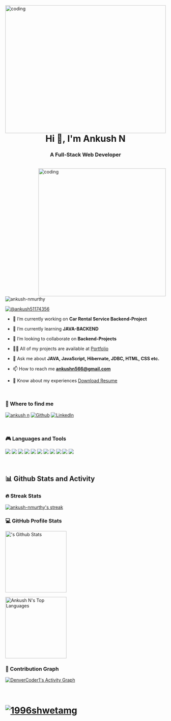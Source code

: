 

<img align = "right" alt = "coding" width = "100%" height="400" src ="https://cdn.dribbble.com/users/2131993/screenshots/4948736/thoughtworks-gif_dribbble.gif">
<h1 align="center">Hi 👋, I'm Ankush N</h1>
<h3 align="center">A Full-Stack Web Developer</h3>
<br>
<!--<img align = "right" alt = "coding" width = "400" src = "https://media0.giphy.com/media/PI3QGKFN6XZUCMMqJm/giphy.gif?cid=ecf05e47ogoucx5fzcigalb88f24iz41xhibhdv6iqmrdfrc&ep=v1_gifs_search&rid=giphy.gif&ct=g">-->

<img align = "right" alt = "coding" width = "400" src = "https://c.tenor.com/Ug6cbVA1ZsMAAAAd/developer.gif">

<p align="left"> <img src="https://komarev.com/ghpvc/?username=ankush-nmurthy&label=Profile%20views&color=0e75b6&style=flat" alt="ankush-nmurthy" /> </p>

<p align="left"> <a href="https://twitter.com/@ankush51174356" target="blank"><img src="https://img.shields.io/twitter/follow/@ankush51174356?logo=twitter&style=for-the-badge" alt="@ankush51174356" /></a> </p>

- 🔭 I’m currently working on **Car Rental Service Backend-Project**

- 🌱 I’m currently learning **JAVA-BACKEND**

- 👯 I’m looking to collaborate on **Backend-Projects**

- 👨‍💻 All of my projects are available at [Portfolio](https://github.com/Ankush-Nmurthy/Ankush-Nmurthy.github.io)

- 💬 Ask me about **JAVA, JavaScript, Hibernate, JDBC, HTML, CSS etc.**

- 📫 How to reach me **ankushn566@gmail.com**

- 📄 Know about my experiences [Download Resume](https://drive.google.com/file/d/1ToGU7_MOnp2wAllnpMY_U2hdShlzglGn/view?usp=sharing)
<br>
<h3 align="left">🔬 Where to find me</h3>
<p align="left">
<a href="https://stackoverflow.com/users/20851973/ankush-n" target="blank"><img src="https://img.shields.io/badge/STACK%20OVERFLOW-C4242B.svg?&style=for-the-badge&logo=stackoverflow&logoColor=black"  
alt="ankush n"/></a>
<a href="https://github.com/Ankush-Nmurthy" target="_blank"><img alt="Github" src="https://img.shields.io/badge/GitHub-%2312100E.svg?&style=for-the-badge&logo=Github&logoColor=white" /></a> <a href="https://www.linkedin.com/in/ankush-n-a6184721b" target="_blank"><img alt="LinkedIn" src="https://img.shields.io/badge/linkedin-%230077B5.svg?&style=for-the-badge&logo=linkedin&logoColor=white" /></a>
</p>
<br>
<h3 align="left">🎮 Languages and Tools</h3>
<p>
<!--   <a href="https://github.com/harish-sethuraman/readme-components"> -->
 <img  src="https://readme-components.vercel.app/api?component=logo&fill=black&logo=spring&animation=spin&svgfill=15d8fe">  
<!--  </a> -->
<!--   <a href="https://github.com/harish-sethuraman/readme-components"> -->
 <img  src="https://readme-components.vercel.app/api?component=logo&fill=black&logo=CSS3&svgfill=15d8fe">  
<!--  </a> -->
<!-- <a href="https://github.com/harish-sethuraman/readme-components"> -->
 <img  src="https://readme-components.vercel.app/api?component=logo&fill=black&logo=html5&svgfill=FFA500">  
<!--  </a> -->
<!-- <a href="https://github.com/harish-sethuraman/readme-components"> -->
 <img  src="https://readme-components.vercel.app/api?component=logo&fill=black&logo=javaScript&svgfill=FFFF00">  
<!--  </a> -->
<!-- <a href="https://github.com/harish-sethuraman/readme-components"> -->
 <img  src="https://readme-components.vercel.app/api?component=logo&fill=black&logo=mysql&svgfill=lightblue">  
<!--  </a> -->
<!-- <a href="https://github.com/harish-sethuraman/readme-components"> -->
 <img  src="https://readme-components.vercel.app/api?component=logo&fill=black&logo=java&svgfill=FAFAD2">  
<!--  </a> -->
<!-- <a href="https://github.com/harish-sethuraman/readme-components"> -->
 <img  src="https://readme-components.vercel.app/api?component=logo&fill=black&animation=zoom&logo=postman&svgfill=red">  
<!--  </a> -->
<!-- <a href="https://github.com/harish-sethuraman/readme-components"> -->
 <img  src="https://readme-components.vercel.app/api?component=logo&fill=black&animation=zoom&logo=git&svgfill=red">  
<!--  </a> -->
<!-- <a href="https://github.com/harish-sethuraman/readme-components"> -->
 <img  src="https://readme-components.vercel.app/api?component=logo&fill=black&animation=zoom&logo=github&svgfill=white"> 
 <img  src="https://readme-components.vercel.app/api?component=logo&fill=black&animation=zoom&logo=swagger&svgfill=white"> 
 <img  src="https://readme-components.vercel.app/api?component=logo&fill=black&animation=zoom&logo=notion&svgfill=white"> 

<!--  </a> -->
</p> 
<br>
<h2>📊 Github Stats and Activity</h2>
<h3>🔥 Streak Stats</h3>
  <p>
    <a href="https://github.com/ankush-nmurthy/github-readme-streak-stats">
      <img title="🔥 Get streak stats for your profile at git.io/streak-stats" alt="ankush-nmurthy's streak" src="https://streak-stats.demolab.com/?user=ankush-nmurthy&theme=monokai-metallian&hide_border=true"/>
    </a>
  </p>

  <h3>💻 GitHub Profile Stats</h3>
  <p>
<a href="https://github.com/anuraghazra/github-readme-stats"><img alt="'s Github Stats" src="https://denvercoder1-github-readme-stats.vercel.app/api/?username=ankush-nmurthy&show_icons=true&include_all_commits=true&count_private=true&theme=react&hide_border=true&bg_color=1F222E&title_color=F85D7F&icon_color=F8D866" height="192px"/></a>
  </p>
 <p>
     <a href="https://github.com/anuraghazra/github-readme-stats"><img alt="Ankush N's Top Languages" src="https://denvercoder1-github-readme-stats.vercel.app/api/top-langs/?username=ankush-nmurthy&langs_count=8&layout=compact&theme=react&hide_border=true&bg_color=1F222E&title_color=F85D7F&icon_color=F8D866&hide=Jupyter%20Notebook,Roff" height="192px"/></a>
 </p>

<h3>🌟 Contribution Graph</h3>
<p>
    <a href="https://github.com/ashutosh00710/github-readme-activity-graph"><img alt="DenverCoder1's Activity Graph" src="https://github-readme-activity-graph.vercel.app/graph/?username=ankush-nmurthy&bg_color=1F222E&color=F8D866&line=F85D7F&point=FFFFFF&hide_border=true" /></a>
</p>
<br>
<h1 align="left"> <a href="https://github.com/ryo-ma/github-profile-trophy"><img src="https://github-profile-trophy.vercel.app/?username=Ankush-Nmurthy" alt="1996shwetamg" /></a> </h1>

